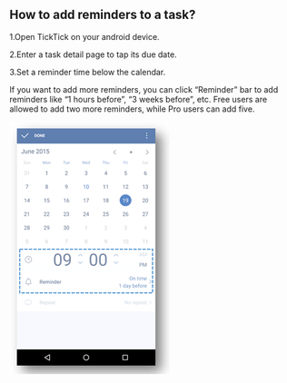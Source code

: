 ## How to add reminders to a task?
1.Open TickTick on your android device.

2.Enter a task detail page to tap its due date.

3.Set a reminder time below the calendar.

If you want to add more reminders, you can click “Reminder” bar to add reminders like “1 hours before”, “3 weeks before”, etc. Free users are allowed to add two more reminders, while Pro users can add five. 


![](../images/androidreminder.png)



